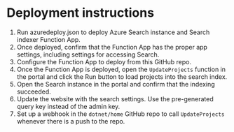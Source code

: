 # Deployment instructions

1. Run azuredeploy.json to deploy Azure Search instance and Search indexer Function App.
1. Once deployed, confirm that the Function App has the proper app settings, including settings for accessing Search.
1. Configure the Function App to deploy from this GitHub repo.
1. Once the Function App is deployed, open the `UpdateProjects` function in the portal and click the Run button to load projects into the search index.
1. Open the Search instance in the portal and confirm that the indexing succeeded.
1. Update the website with the search settings. Use the pre-generated query key instead of the admin key.
1. Set up a webhook in the `dotnet/home` GitHub repo to call `UpdateProjects` whenever there is a push to the repo.